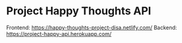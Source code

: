 # Project Happy Thoughts API

Frontend: https://happy-thoughts-project-disa.netlify.com/
Backend: https://project-happy-api.herokuapp.com/

